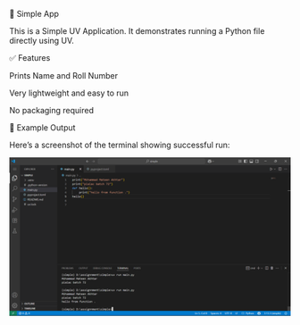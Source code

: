 📂 Simple App

This is a Simple UV Application.
It demonstrates running a Python file directly using UV.

✅ Features

Prints Name and Roll Number

Very lightweight and easy to run

No packaging required

🚀 Example Output

Here’s a screenshot of the terminal showing successful run:


![Screenshot](Screenshot.png)